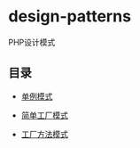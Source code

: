 # design-patterns
PHP设计模式

## 目录

- [单例模式](https://github.com/SenCaoKing/design-patterns/blob/master/singleton/index.php)

- [简单工厂模式](https://github.com/SenCaoKing/design-patterns/tree/master/SimpleFactory)

- [工厂方法模式](https://github.com/SenCaoKing/design-patterns/tree/master/FactoryMethod)
